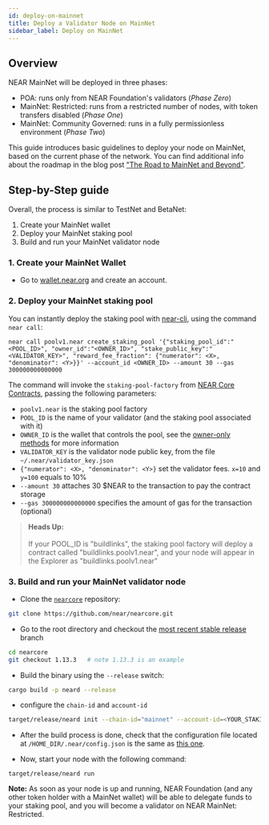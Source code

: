 ```yaml
---
id: deploy-on-mainnet
title: Deploy a Validator Node on MainNet
sidebar_label: Deploy on MainNet
---
```

## Overview

NEAR MainNet will be deployed in three phases:
* POA: runs only from NEAR Foundation's validators (_Phase Zero_)
* MainNet: Restricted: runs from a restricted number of nodes, with token transfers disabled (_Phase One_)
* MainNet: Community Governed: runs in a fully permissionless environment (_Phase Two_)

This guide introduces basic guidelines to deploy your node on MainNet, based on the current phase of the network. You can find additional info about the roadmap in the blog post ["The Road to MainNet and Beyond"](https://near.org/blog/mainnet-roadmap/).

## Step-by-Step guide

Overall, the process is similar to TestNet and BetaNet:
1. Create your MainNet wallet
2. Deploy your MainNet staking pool
3. Build and run your MainNet validator node

### 1. Create your MainNet Wallet
- Go to [wallet.near.org](https://wallet.near.org/) and create an account.

### 2. Deploy your MainNet staking pool
You can instantly deploy the staking pool with [near-cli](https://github.com/near/near-cli), using the command `near call`:

```
near call poolv1.near create_staking_pool '{"staking_pool_id":"<POOL_ID>", "owner_id":"<OWNER_ID>", "stake_public_key":"<VALIDATOR_KEY>", "reward_fee_fraction": {"numerator": <X>, "denominator": <Y>}}' --account_id <OWNER_ID> --amount 30 --gas 300000000000000
```

The command will invoke the `staking-pool-factory` from [NEAR Core Contracts](https://github.com/near/core-contracts), passing the following parameters:

- `poolv1.near` is the staking pool factory
- `POOL_ID` is the name of your validator (and the staking pool associated with it)
- `OWNER_ID` is the wallet that controls the pool, see the [owner-only methods](https://github.com/near/core-contracts/tree/master/staking-pool#owner-only-methods) for more information
- `VALIDATOR_KEY` is the validator node public key, from the file `~/.near/validator_key.json`
- `{"numerator": <X>, "denominator": <Y>}` set the validator fees. `x=10` and `y=100` equals to 10% 
- `--amount 30` attaches 30 $NEAR to the transaction to pay the contract storage
- `--gas 300000000000000` specifies the amount of gas for the transaction (optional)

<blockquote class="info">
<strong>Heads Up:</strong><br><br>
If your POOL_ID is "buildlinks", the staking pool factory will deploy a contract called "buildlinks.poolv1.near", and your node will appear in the Explorer as "buildlinks.poolv1.near"
</blockquote>

### 3. Build and run your MainNet validator node

- Clone the [`nearcore`](https://github.com/near/nearcore) repository:

```bash
git clone https://github.com/near/nearcore.git
```  

- Go to the root directory and checkout the [most recent stable release](https://github.com/near/nearcore/releases) branch

```bash
cd nearcore
git checkout 1.13.3   # note 1.13.3 is an example
```

- Build the binary using the `--release` switch:

```bash
cargo build -p neard --release
```

- configure the `chain-id` and `account-id`
  
```bash
target/release/neard init --chain-id="mainnet" --account-id=<YOUR_STAKING_POOL_ID>
```
  - After the build process is done, check that the configuration file located at `/HOME_DIR/.near/config.json` is the same as [this one](https://s3-us-west-1.amazonaws.com/build.nearprotocol.com/nearcore-deploy/mainnet/config.json).
 
  - Now, start your node with the following command:
```
target/release/neard run
```

**Note:** As soon as your node is up and running, NEAR Foundation (and any other token holder with a MainNet wallet) will be able to delegate funds to your staking pool, and you will become a validator on NEAR MainNet: Restricted.
